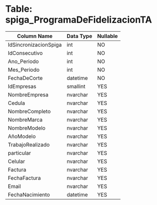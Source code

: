 # Table: spiga_ProgramaDeFidelizacionTA

| Column Name | Data Type | Nullable |
|-------------|-----------|----------|
| IdSincronizacionSpiga | int | NO |
| IdConsecutivo | int | NO |
| Ano_Periodo | int | NO |
| Mes_Periodo | int | NO |
| FechaDeCorte | datetime | NO |
| IdEmpresas | smallint | YES |
| NombreEmpresa | nvarchar | YES |
| Cedula | nvarchar | YES |
| NombreCompleto | nvarchar | YES |
| NombreMarca | nvarchar | YES |
| NombreModelo | nvarchar | YES |
| AñoModelo | nvarchar | YES |
| TrabajoRealizado | nvarchar | YES |
| particular | nvarchar | YES |
| Celular | nvarchar | YES |
| Factura | nvarchar | YES |
| FechaFactura | nvarchar | YES |
| Email | nvarchar | YES |
| FechaNacimiento | datetime | YES |

